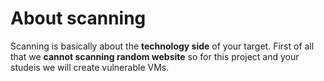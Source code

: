 # About scanning

Scanning is basically about the **technology side** of your target. First of all that we **cannot scanning random website** so for this project and your studeis we will create vulnerable VMs.
